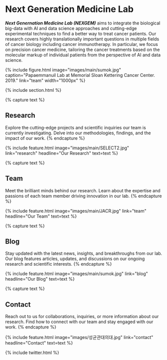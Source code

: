 ---
---

# **Next Generation Medicine Lab**

***Next Genernation Medicine Lab (NEXGEM)*** aims to integrate the biological big-data with AI and data science approaches and cutting-edge experimental techniques to find a better way to treat cancer patients. Our research covers highly translationally important questions in multiple fields of cancer biology including cancer immunotherapy. In particular, we focus on precision cancer medicine, tailoring the cancer treatments based on the molecular markup of individual patients from the perspective of AI and data science.

{% include figure.html image="images/main/sumok.jpg" caption="Papaemmanuil Lab at Memorial Sloan Kettering Cancer Center. 2019." link="team" width="1000px" %}

{% include section.html %}

{% capture text %}

## **Research**

Explore the cutting-edge projects and scientific inquiries our team is currently investigating. Delve into our methodologies, findings, and the impact of our work.
{% endcapture %}

{%  include feature.html image="images/main/SELECT2.jpg" link="research" headline="Our Research" text=text %}

{% capture text %}

## **Team**

Meet the brilliant minds behind our research. Learn about the expertise and passions of each team member driving innovation in our lab.
{% endcapture %}

{% include feature.html image="images/main/JACR.jpg" link="team" headline="Our Team" text=text %}

{% capture text %}

## **Blog**

Stay updated with the latest news, insights, and breakthroughs from our lab. Our blog features articles, updates, and discussions on our ongoing research and scientific interests.
{% endcapture %}

{% include feature.html image="images/main/sumok.jpg" link="blog" headline="Our Blog" text=text %}

{% capture text %}

## **Contact**

Reach out to us for collaborations, inquiries, or more information about our research. Find how to connect with our team and stay engaged with our work.
{% endcapture %}

{% include feature.html image="images/성균관대의대.jpg" link="contact" headline="Contact" text=text %}

{% include twitter.html %}




